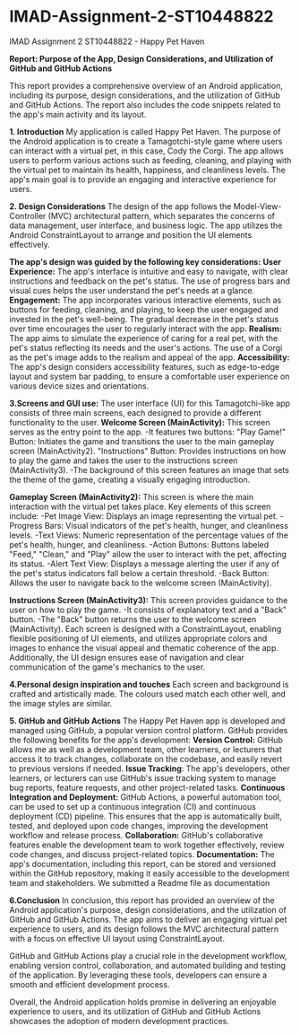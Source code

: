 # IMAD-Assignment-2-ST10448822
IMAD Assignment 2 ST10448822 - Happy Pet Haven

**Report: Purpose of the App, Design Considerations, and Utilization of GitHub and GitHub Actions**

This report provides a comprehensive overview of an Android application, including its purpose, design considerations, and the utilization of GitHub and GitHub Actions. The report also includes the code snippets related to the app's main activity and its layout.

**1. Introduction**
My application is called Happy Pet Haven. The purpose of the Android application is to create a Tamagotchi-style game where users can interact with a virtual pet, in this case, Cody the Corgi. The app allows users to perform various actions such as feeding, cleaning, and playing with the virtual pet to maintain its health, happiness, and cleanliness levels. The app's main goal is to provide an engaging and interactive experience for users.

**2. Design Considerations**
The design of the app follows the Model-View-Controller (MVC) architectural pattern, which separates the concerns of data management, user interface, and business logic. The app utilizes the Android ConstraintLayout to arrange and position the UI elements effectively.

**The app's design was guided by the following key considerations:**
**User Experience:** The app's interface is intuitive and easy to navigate, with clear instructions and feedback on the pet's status. The use of progress bars and visual cues helps the user understand the pet's needs at a glance.
**Engagement:** The app incorporates various interactive elements, such as buttons for feeding, cleaning, and playing, to keep the user engaged and invested in the pet's well-being. The gradual decrease in the pet's status over time encourages the user to regularly interact with the app.
**Realism:** The app aims to simulate the experience of caring for a real pet, with the pet's status reflecting its needs and the user's actions. The use of a Corgi as the pet's image adds to the realism and appeal of the app.
**Accessibility:** The app's design considers accessibility features, such as edge-to-edge layout and system bar padding, to ensure a comfortable user experience on various device sizes and orientations.

**3.Screens and GUI use:**
The user interface (UI) for this Tamagotchi-like app consists of three main screens, each designed to provide a different functionality to the user.
**Welcome Screen (MainActivity):**
This screen serves as the entry point to the app.
-It features two buttons:
"Play Game!" Button: Initiates the game and transitions the user to the main gameplay screen (MainActivity2).
"Instructions" Button: Provides instructions on how to play the game and takes the user to the instructions screen (MainActivity3).
-The background of this screen features an image that sets the theme of the game, creating a visually engaging introduction.

**Gameplay Screen (MainActivity2):**
This screen is where the main interaction with the virtual pet takes place.
Key elements of this screen include:
-Pet Image View: Displays an image representing the virtual pet.
-Progress Bars: Visual indicators of the pet's health, hunger, and cleanliness levels.
-Text Views: Numeric representation of the percentage values of the pet's health, hunger, and cleanliness.
-Action Buttons: Buttons labeled "Feed," "Clean," and "Play" allow the user to interact with the pet, affecting its status.
-Alert Text View: Displays a message alerting the user if any of the pet's status indicators fall below a certain threshold.
-Back Button: Allows the user to navigate back to the welcome screen (MainActivity).

**Instructions Screen (MainActivity3):**
This screen provides guidance to the user on how to play the game.
-It consists of explanatory text and a "Back" button.
-The "Back" button returns the user to the welcome screen (MainActivity).
Each screen is designed with a ConstraintLayout, enabling flexible positioning of UI elements, and utilizes appropriate colors and images to enhance the visual appeal and thematic coherence of the app. Additionally, the UI design ensures ease of navigation and clear communication of the game's mechanics to the user.

**4.Personal design inspiration and touches**
Each screen and background is crafted and artistically made. The colours used match each other well, and the image styles are similar.

**5. GitHub and GitHub Actions**
The Happy Pet Haven app is developed and managed using GitHub, a popular version control platform. GitHub provides the following benefits for the app's development:
**Version Control:** GitHub allows me as well as a development team, other learners, or lecturers that access it to track changes, collaborate on the codebase, and easily revert to previous versions if needed.
**Issue Tracking**: The app's developers, other learners, or lecturers can use GitHub's issue tracking system to manage bug reports, feature requests, and other project-related tasks.
**Continuous Integration and Deployment:** GitHub Actions, a powerful automation tool, can be used to set up a continuous integration (CI) and continuous deployment (CD) pipeline. This ensures that the app is automatically built, tested, and deployed upon code changes, improving the development workflow and release process.
**Collaboration:** GitHub's collaborative features enable the development team to work together effectively, review code changes, and discuss project-related topics.
**Documentation:** The app's documentation, including this report, can be stored and versioned within the GitHub repository, making it easily accessible to the development team and stakeholders. We submitted a Readme file as documentation

**6.Conclusion**
In conclusion, this report has provided an overview of the Android application's purpose, design considerations, and the utilization of GitHub and GitHub Actions. 
The app aims to deliver an engaging virtual pet experience to users, and its design follows the MVC architectural pattern with a focus on effective UI layout using ConstraintLayout.

GitHub and GitHub Actions play a crucial role in the development workflow, enabling version control, collaboration, and automated building and testing of the application. By leveraging these tools, developers can ensure a smooth and efficient development process.

Overall, the Android application holds promise in delivering an enjoyable experience to users, and its utilization of GitHub and GitHub Actions showcases the adoption of modern development practices.

